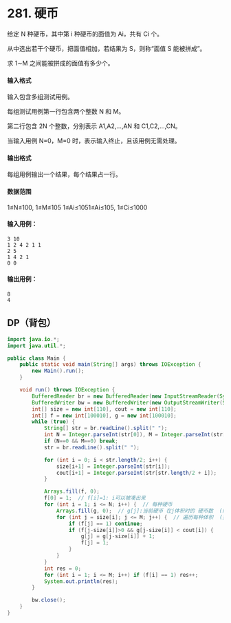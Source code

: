 # 281. 硬币

给定 N 种硬币，其中第 i 种硬币的面值为 Ai，共有 Ci 个。

从中选出若干个硬币，把面值相加，若结果为 S，则称“面值 S 能被拼成”。

求 1∼M 之间能被拼成的面值有多少个。

#### 输入格式

输入包含多组测试用例。

每组测试用例第一行包含两个整数 N 和 M。

第二行包含 2N 个整数，分别表示 A1,A2,…,AN 和 C1,C2,…,CN。

当输入用例 N=0，M=0 时，表示输入终止，且该用例无需处理。

#### 输出格式

每组用例输出一个结果，每个结果占一行。

#### 数据范围

1≤N≤100, 1≤M≤105 1≤Ai≤1051≤Ai≤105, 1≤Ci≤1000

#### 输入用例：

```
3 10
1 2 4 2 1 1
2 5
1 4 2 1
0 0
```

#### 输出用例：

```
8
4
```



## DP（背包）

```java
import java.io.*;
import java.util.*;

public class Main {
    public static void main(String[] args) throws IOException {
        new Main().run();
    }

    void run() throws IOException {
        BufferedReader br = new BufferedReader(new InputStreamReader(System.in));
        BufferedWriter bw = new BufferedWriter(new OutputStreamWriter(System.out));
        int[] size = new int[110], cout = new int[110];
        int[] f = new int[100010], g = new int[100010];
        while (true) {
            String[] str = br.readLine().split(" ");
            int N = Integer.parseInt(str[0]), M = Integer.parseInt(str[1]);
            if (N==0 && M==0) break;
            str = br.readLine().split(" ");

            for (int i = 0; i < str.length/2; i++) {
                size[i+1] = Integer.parseInt(str[i]);
                cout[i+1] = Integer.parseInt(str[str.length/2 + i]);
            }

            Arrays.fill(f, 0);
            f[0] = 1;  // f[i]=1: i可以被凑出来
            for (int i = 1; i <= N; i++) {  // 每种硬币
                Arrays.fill(g, 0);  // g[j]:当前硬币 在j体积时的 硬币数  (限制条件)
                for (int j = size[i]; j <= M; j++) {  // 遍历每种体积  (完全背包)
                    if (f[j] == 1) continue;
                    if (f[j-size[i]]>0 && g[j-size[i]] < cout[i]) {
                        g[j] = g[j-size[i]] + 1;
                        f[j] = 1;
                    }
                }
            }
            int res = 0;
            for (int i = 1; i <= M; i++) if (f[i] == 1) res++;
            System.out.println(res);
        }

        bw.close();
    }
}
```


